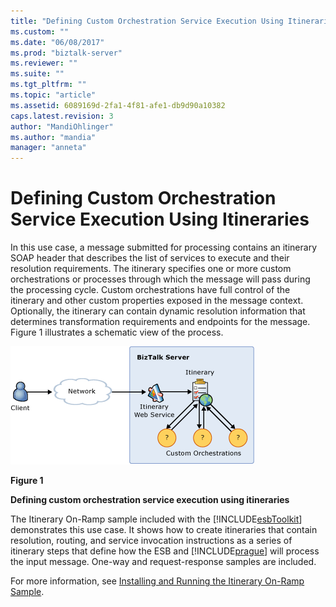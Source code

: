 ```yaml
---
title: "Defining Custom Orchestration Service Execution Using Itineraries | Microsoft Docs"
ms.custom: ""
ms.date: "06/08/2017"
ms.prod: "biztalk-server"
ms.reviewer: ""
ms.suite: ""
ms.tgt_pltfrm: ""
ms.topic: "article"
ms.assetid: 6089169d-2fa1-4f81-afe1-db9d90a10382
caps.latest.revision: 3
author: "MandiOhlinger"
ms.author: "mandia"
manager: "anneta"
---
```

# Defining Custom Orchestration Service Execution Using Itineraries
In this use case, a message submitted for processing contains an itinerary SOAP header that describes the list of services to execute and their resolution requirements. The itinerary specifies one or more custom orchestrations or processes through which the message will pass during the processing cycle. Custom orchestrations have full control of the itinerary and other custom properties exposed in the message context. Optionally, the itinerary can contain dynamic resolution information that determines transformation requirements and endpoints for the message. Figure 1 illustrates a schematic view of the process.  
  
 ![Defining Custom Orchestration](../esb-toolkit/media/ch3-definingcustomorchestration.gif "Ch3-DefiningCustomOrchestration")  
  
 **Figure 1**  
  
 **Defining custom orchestration service execution using itineraries**  
  
 The Itinerary On-Ramp sample included with the [!INCLUDE[esbToolkit](../includes/esbtoolkit-md.md)] demonstrates this use case. It shows how to create itineraries that contain resolution, routing, and service invocation instructions as a series of itinerary steps that define how the ESB and [!INCLUDE[prague](../includes/prague-md.md)] will process the input message. One-way and request-response samples are included.  
  
 For more information, see [Installing and Running the Itinerary On-Ramp Sample](../esb-toolkit/installing-and-running-the-itinerary-on-ramp-sample.md).